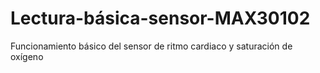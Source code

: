 # Lectura-básica-sensor-MAX30102
Funcionamiento básico del sensor de ritmo cardiaco y saturación de oxígeno
